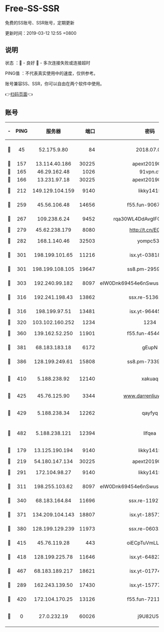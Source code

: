 # Free-SS-SSR

免费的SS账号、SSR账号，定期更新

更新时间：2019-03-12 12:55 +0800

## 说明

状态     ：🙂 - 良好 🙁 - 多次连接失败或连接超时

PING值   ：不代表真实使用中的速度，仅供参考。

账号兼容SS、SSR，你可以自由在两个软件中使用。

👉[扫码页面](https://liesauer.github.io/Free-SS-SSR/)👈

## 账号

|-|PING|服务器|端口|密码|加密方式|区域|
|:----:|:----:|:-----:|-----:|:----:|:----:|:----:|
|🙂|45|52.175.9.80|84|2018.07.07|chacha20-ietf-poly1305|HK|
|🙂|157|13.114.40.186|30225|apext2019006|chacha20|JP|
|🙂|165|46.29.162.48|1026|91vpn.cf|rc4-md5|RU|
|🙂|166|13.231.97.18|30225|apext2019006|chacha20|JP|
|🙂|212|149.129.104.159|9140|likky1415|aes-256-cfb|HK|
|🙂|259|45.56.106.48|14656|f55.fun-90673121|aes-256-cfb|US|
|🙂|267|109.238.6.24|9452|rqa30WL4DdAvgIFG6Fs3znzTa|aes-256-cfb|FR|
|🙂|279|45.62.238.179|8080|http://t.cn/EGJIyrl|rc4-md5|CA|
|🙂|282|168.1.140.46|32503|yompc535|aes-256-cfb|AU|
|🙂|301|198.199.101.65|11216|isx.yt-03818294|aes-256-cfb|US|
|🙂|301|198.199.108.105|19647|ss8.pm-29593993|aes-256-cfb|US|
|🙂|303|192.240.99.182|8097|eIW0Dnk69454e6nSwuspv9DmS201tQ0D|aes-256-cfb|US|
|🙂|316|192.241.198.43|13862|ssx.re-51362067|aes-256-cfb|US|
|🙂|316|198.199.97.51|13481|isx.yt-96445521|aes-256-cfb|US|
|🙂|320|103.102.160.252|1234|1234|rc4-md5|JP|
|🙂|360|139.162.52.250|11901|f55.fun-45440125|aes-256-cfb|SG|
|🙂|381|68.183.183.18|6172|gEupN|aes-256-cfb|SG|
|🙂|386|128.199.249.61|15808|ss8.pm-73399565|aes-256-cfb|SG|
|🙂|410|5.188.238.92|12140|xakuaq|chacha20-ietf-poly1305|BR|
|🙂|425|45.76.125.90|3344|www.darrenliuwei.com|aes-256-cfb|AU|
|🙂|429|5.188.238.34|12262|qayfyq|chacha20-ietf-poly1305|BR|
|🙂|482|5.188.238.121|12394|llfqea|chacha20-ietf-poly1305|BR|
|🙂|179|13.125.190.194|9140|likky1415|aes-256-cfb|KR|
|🙂|219|54.180.147.134|30225|apext2019006|chacha20|KR|
|🙂|291|172.104.98.27|9140|likky1415|aes-256-cfb|JP|
|🙂|311|198.255.103.62|8097|eIW0Dnk69454e6nSwuspv9DmS201tQ0D|aes-256-cfb|US|
|🙂|340|68.183.164.84|11696|ssx.re-11927481|aes-256-cfb|US|
|🙂|371|134.209.104.143|18807|isx.yt-18571231|aes-256-cfb|SG|
|🙂|380|128.199.129.239|11973|ssx.re-06032679|aes-256-cfb|SG|
|🙂|415|45.76.119.28|443|oiECpTuVmLLxk4Ts|aes-256-cfb|AU|
|🙂|418|128.199.225.78|11646|isx.yt-64823224|aes-256-cfb|SG|
|🙂|467|68.183.189.217|18621|isx.yt-01774283|aes-256-cfb|SG|
|🙁|289|162.243.139.50|17430|isx.yt-15777676|aes-256-cfb|US|
|🙁|420|172.104.170.25|13126|f55.fun-72116969|aes-256-cfb|SG|
|🙁|0|27.0.232.19|60026|j9U82U53|xchacha20-ietf-poly1305|HK|
